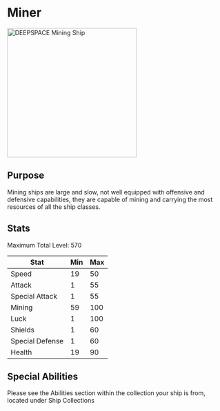 # Miner

<a href="https://app.deepspace.game/outpost/ships?hint=&newItem=0&newListing=0&mySale=0&myListing=0&listed=0&minPrice=&maxPrice=&coreType=-1&shipClass=3&shipStatus=0&minStatus=&maxStatus=&star=0&textureType=-1&priceUp=1&shipStatsUp=1&shipLevelUp=1&minShipLevel=&maxShipLevel=&starUp=1&textureTypeUp=1&sortType=initial"
target="_blank" rel="noopener noreferrer">
    <img src="../img/mining_ship.png" alt="DEEPSPACE Mining Ship" width="300">
</a>

## Purpose

Mining ships are large and slow, not well equipped with offensive and defensive capabilities, they are capable of mining and carrying the most resources of all the ship classes.

## Stats

Maximum Total Level: 570

|Stat|Min|Max|
|----|---|---|
|Speed|19|50|
|Attack|1|55|
|Special Attack|1|55|
|Mining|59|100|
|Luck|1|100|
|Shields|1|60|
|Special Defense|1|60|
|Health|19|90|

## Special Abilities

Please see the Abilities section within the collection your ship is from, located under Ship Collections